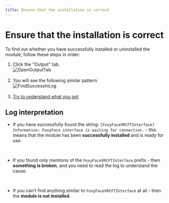 ```yaml
---
title: Ensure that the installation is correct
---
```


# Ensure that the installation is correct

To find out whether you have successfully installed or uninstalled the module, follow these steps in order:
1. Click the "Output" tab.<br />![OpenOutputTab](/images/FoxyFaceVRCFTInterface/OpenOutputTab.png)<br /><br />
2. You will see the following similar pattern:<br />![FindSuccessInLog](/images/FoxyFaceVRCFTInterface/install-update-uninstall/validate/FindSuccessInLog.png)<br /><br />
3. [Try to understand what you got](#log-interpretation)

## Log interpretation

- If you have successfully found the string: `[FoxyFaceVRCFTInterface] Information: FoxyFace interface is waiting for connection.` - this means that the module has been **successfully installed** and is ready for use.
<br />

- If you found only mentions of the `FoxyFaceVRCFTInterface` prefix - then **something is broken**, and you need to read the log to understand the cause.
<br />

- If you can't find anything similar to `FoxyFaceVRCFTInterface` at all - then the **module is not installed**.